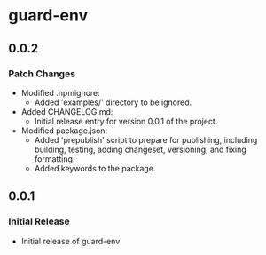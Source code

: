 # guard-env

## 0.0.2

### Patch Changes

-   Modified .npmignore:
    -   Added 'examples/' directory to be ignored.
-   Added CHANGELOG.md:
    -   Initial release entry for version 0.0.1 of the project.
-   Modified package.json:
    -   Added 'prepublish' script to prepare for publishing, including building, testing, adding changeset, versioning, and fixing formatting.
    -   Added keywords to the package.

## 0.0.1

### Initial Release

-   Initial release of guard-env
